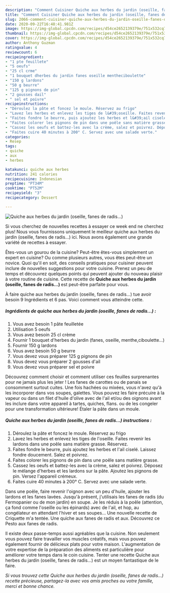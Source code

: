 ```yaml
---
description: "Comment Cuisiner Quiche aux herbes du jardin (oseille, fanes de radis...)"
title: "Comment Cuisiner Quiche aux herbes du jardin (oseille, fanes de radis...)"
slug: 2066-comment-cuisiner-quiche-aux-herbes-du-jardin-oseille-fanes-de-radis
date: 2020-09-22T16:48:41.981Z
image: https://img-global.cpcdn.com/recipes/d54ce2652139379e/751x532cq70/quiche-aux-herbes-du-jardin-oseille-fanes-de-radis-photo-principale-de-la-recette.jpg
thumbnail: https://img-global.cpcdn.com/recipes/d54ce2652139379e/751x532cq70/quiche-aux-herbes-du-jardin-oseille-fanes-de-radis-photo-principale-de-la-recette.jpg
cover: https://img-global.cpcdn.com/recipes/d54ce2652139379e/751x532cq70/quiche-aux-herbes-du-jardin-oseille-fanes-de-radis-photo-principale-de-la-recette.jpg
author: Anthony Guzman
ratingvalue: 4
reviewcount: 6
recipeingredient:
- "1 pte feuillete"
- "5 oeufs"
- "25 cl crme"
- "1 bouquet dherbes du jardin fanes oseille mentheciboulette"
- "150 g lardons"
- "50 g beurre"
- "125 g pignons de pin"
- "2 gousses dail"
- " sel et poivre"
recipeinstructions:
- "Déroulez la pâte et foncez le moule. Réservez au frigo"
- "Lavez les herbes et enlevez les tiges de l&#39;oseille. Faites revenir les lardons dans une poêle sans matière grasse. Réservez."
- "Faites fondre le beurre, puis ajoutez les herbes et l&#39;ail ciselé. Laissez fondre doucement. Salez et poivrez."
- "Faites colorer les pignons de pin dans une poêle sans matière grasse."
- "Cassez les oeufs et battez-les avec la crème, salez et poivrez. Déposez le mélange d&#39;herbes et les lardons sur la pâte. Ajoutez les pignons de pin. Versez l&#39;appareil crémeux."
- "Faites cuire 40 minutes à 200° C. Servez avec une salade verte."
categories:
- Resep
tags:
- quiche
- aux
- herbes

katakunci: quiche aux herbes 
nutrition: 241 calories
recipecuisine: Indonesian
preptime: "PT34M"
cooktime: "PT52M"
recipeyield: "3"
recipecategory: Dessert

---
```



![Quiche aux herbes du jardin (oseille, fanes de radis...)](https://img-global.cpcdn.com/recipes/d54ce2652139379e/751x532cq70/quiche-aux-herbes-du-jardin-oseille-fanes-de-radis-photo-principale-de-la-recette.jpg)

Si vous cherchez de nouvelles recettes à essayer ce week end ne cherchez plus! Nous vous fournissons uniquement le meilleur quiche aux herbes du jardin (oseille, fanes de radis...) ici. Nous avons également une grande variété de recettes à essayer.

Êtes-vous un gourou de la cuisine? Peut-être êtes-vous simplement un expert en cuisine? Ou comme plusieurs autres, vous êtes peut-être un novice. Quoi qu'il en soit, des conseils pratiques pour cuisiner peuvent inclure de nouvelles suggestions pour votre cuisine. Prenez un peu de temps et découvrez quelques points qui peuvent ajouter du nouveau plaisir à votre routine de cuisine. Cette recette de <strong> Quiche aux herbes du jardin (oseille, fanes de radis...) </strong> est peut-être parfaite pour vous.

<!--inarticleads1-->

À faire quiche aux herbes du jardin (oseille, fanes de radis...) tue avoir besoin 9 Ingrédients et 6 pas. Voici comment vous atteindre cette.

##### Ingrédients de quiche aux herbes du jardin (oseille, fanes de radis...) :

1. Vous avez besoin 1 pâte feuilletée
1. Utilisation 5 oeufs
1. Vous avez besoin 25 cl crème
1. Fournir 1 bouquet d&#39;herbes du jardin (fanes, oseille, menthe,ciboulette...)
1. Fournir 150 g lardons
1. Vous avez besoin 50 g beurre
1. Vous devez vous préparer 125 g pignons de pin
1. Vous devez vous préparer 2 gousses d&#39;ail
1. Vous devez vous préparer  sel et poivre


Découvrez comment choisir et comment utiliser ces feuilles surprenantes pour ne jamais plus les jeter ! Les fanes de carottes ou de panais se consomment surtout cuites. Une fois hachées ou mixées, vous n&#39;avez qu&#39;à les incorporer dans vos soupes, galettes. Vous pouvez les faire précuire à la vapeur ou dans un filet d&#39;huile d&#39;olive avec de l&#39;ail et/ou des oignons avant les inclure dans votre appareil à tartes, quiches, flans. ou de les congeler pour une transformation ultérieure! Étaler la pâte dans un moule. 

<!--inarticleads2-->

##### Quiche aux herbes du jardin (oseille, fanes de radis...) instructions :

1. Déroulez la pâte et foncez le moule. Réservez au frigo
1. Lavez les herbes et enlevez les tiges de l&#39;oseille. Faites revenir les lardons dans une poêle sans matière grasse. Réservez.
1. Faites fondre le beurre, puis ajoutez les herbes et l&#39;ail ciselé. Laissez fondre doucement. Salez et poivrez.
1. Faites colorer les pignons de pin dans une poêle sans matière grasse.
1. Cassez les oeufs et battez-les avec la crème, salez et poivrez. Déposez le mélange d&#39;herbes et les lardons sur la pâte. Ajoutez les pignons de pin. Versez l&#39;appareil crémeux.
1. Faites cuire 40 minutes à 200° C. Servez avec une salade verte.


Dans une poêle, faire revenir l&#39;oignon avec un peu d&#39;huile, ajouter les lardons et les fanes lavées. Jusqu&#39;à présent, j&#39;utilisais les fanes de radis (du Fermopanier ou de mon jardin) en soupe. Je les réduis à la poêle (attention, ça fond comme l&#39;oseille ou les épinards) avec de l&#39;ail, et hop, au congélateur en attendant l&#39;hiver et ses soupes… Une nouvelle recette de Criquette m&#39;a tentée. Une quiche aux fanes de radis et aux. Découvrez ce Pesto aux fanes de radis. 

<!--inarticleads1-->

<p>
Il existe deux passe-temps aussi agréables que la cuisine. Non seulement vous pouvez faire travailler vos muscles créatifs, mais vous pouvez également fournir de délicieux plats pour votre maison. L'augmentation de votre expertise de la préparation des aliments est particulière pour améliorer votre temps dans le coin cuisine. Tenter une recette Quiche aux herbes du jardin (oseille, fanes de radis...) est un moyen fantastique de le faire.
</p>

<p>
<i>Si vous trouvez cette Quiche aux herbes du jardin (oseille, fanes de radis...) recette précieuse, partagez-la avec vos amis proches ou votre famille, merci et bonne chance.</i>
</p>
